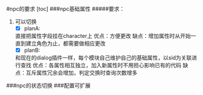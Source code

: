 #npc的要求
[toc]
###npc基础属性
#####要求：
1.	可以切换
	- [X]	planA:

	直接把属性字段挂在character上
	优点：方便更改
	缺点：增加属性时从开始一直到建立角色为止，都需要做相应更改
	- [X]	planB:

	和现在的dialog插件一样，每个模块自己维护自己的基础属性，以sid为关联进行查找
	优点：各属性相互独立，加入新属性时不用担心影响已有的代码
	缺点：互斥属性冗余会增加，判定交换时查询次数增多

###npc的状态切换
###配置可扩展